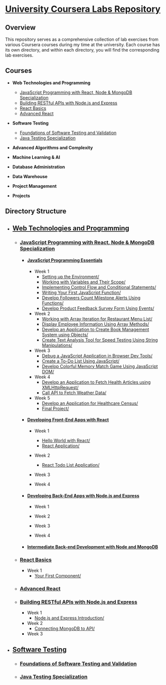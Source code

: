 # <u>**University Coursera Labs Repository**</u>

## Overview

This repository serves as a comprehensive collection of lab exercises from various Coursera courses during my time at the university. Each course has its own directory, and within each directory, you will find the corresponding lab exercises.
## Courses
- **Web Technologies and Programming**
  - [JavaScript Programming with React, Node & MongoDB Specialization](#section1)
  - [Building RESTful APIs with Node.js and Express](#sectionBuildingRESTfulAPIswithNodejsandExpress)
  - [React Basics](#sectionReactBasics)
  - [Advanced React](#sectionAdvancedReact)
- **Software Testing**
  - [Foundations of Software Testing and Validation](#section2)
  - [Java Testing Specialization](#section3)
- **Advanced Algorithms and Complexity**

- **Machine Learning & AI**

- **Database Administration**

- **Data Warehouse**

- **Project Management**

- **Projects**

## Directory Structure
- ## [**Web Technologies and Programming**](Web%20Technologies%20and%20Programming)<div id="section1"></div>
  - ### [**JavaScript Programming with React, Node & MongoDB Specialization**](Web%20Technologies%20and%20Programming/JavaScript%20Programming%20with%20React,%20Node%20&%20MongoDB%20Specialization)
    - #### [**JavaScript Programming Essentials**](Web%20Technologies%20and%20Programming/JavaScript%20Programming%20with%20React,%20Node%20&%20MongoDB%20Specialization/JavaScript%20Programming%20Essentials/)
      - Week 1
        - [Setting up the Environment/](Web%20Technologies%20and%20Programming/JavaScript%20Programming%20with%20React,%20Node%20&%20MongoDB%20Specialization/JavaScript%20Programming%20Essentials/Week%201/Setting%20up%20the%20Environment/)
        - [Working with Variables and Their Scope/](Web%20Technologies%20and%20Programming/JavaScript%20Programming%20with%20React,%20Node%20&%20MongoDB%20Specialization/JavaScript%20Programming%20Essentials/Week%201/Working%20with%20Variables%20and%20Their%20Scope/)
        - [Implementing Control Flow and Conditional Statements/](Web%20Technologies%20and%20Programming/JavaScript%20Programming%20with%20React,%20Node%20&%20MongoDB%20Specialization/JavaScript%20Programming%20Essentials/Week%201/Implementing%20Control%20Flow%20and%20Conditional%20Statements/)
        - [Writing Your First JavaScript Function/](Web%20Technologies%20and%20Programming/JavaScript%20Programming%20with%20React,%20Node%20&%20MongoDB%20Specialization/JavaScript%20Programming%20Essentials/Week%201/Writing%20Your%20First%20Javascript%20Function/)
        - [Develop Followers Count Milestone Alerts Using Functions/](Web%20Technologies%20and%20Programming/JavaScript%20Programming%20with%20React,%20Node%20&%20MongoDB%20Specialization/JavaScript%20Programming%20Essentials/Week%201/Develop%20Followers%20Count%20Milestone%20Alerts%20Using%20Functions/)
        - [Develop Product Feedback Survey Form Using Events/](Web%20Technologies%20and%20Programming/JavaScript%20Programming%20with%20React,%20Node%20&%20MongoDB%20Specialization/JavaScript%20Programming%20Essentials/Week%201/Develop%20Product%20Feedback%20Survey%20Form%20Using%20Events/)
      - Week 2
        - [Working with Array Iteration for Restaurant Menu List/](Web%20Technologies%20and%20Programming/JavaScript%20Programming%20with%20React,%20Node%20&%20MongoDB%20Specialization/JavaScript%20Programming%20Essentials/Week%202/Working%20with%20Array%20Iteration%20for%20Restaurant%20Menu%20List/)
        - [Display Employee Information Using Array Methods/](Web%20Technologies%20and%20Programming/JavaScript%20Programming%20with%20React,%20Node%20&%20MongoDB%20Specialization/JavaScript%20Programming%20Essentials/Week%202/Display%20Employee%20Information%20Using%20Array%20Methods/)
        - [Develop an Application to Create Book Management System using Objects/](Web%20Technologies%20and%20Programming/JavaScript%20Programming%20with%20React,%20Node%20&%20MongoDB%20Specialization/JavaScript%20Programming%20Essentials/Week%202/Develop%20an%20Application%20to%20Create%20Book%20Management%20System%20using%20Objects/)
        - [Create Text Analysis Tool for Speed Testing Using String Manipulations/](Web%20Technologies%20and%20Programming/JavaScript%20Programming%20with%20React,%20Node%20&%20MongoDB%20Specialization/JavaScript%20Programming%20Essentials/Week%202/Create%20Text%20Analysis%20Tool%20for%20Speed%20Testing%20Using%20String%20Manipulations/)
      - Week 3
        - [Debug a JavaScript Application in Browser Dev Tools/](Web%20Technologies%20and%20Programming/JavaScript%20Programming%20with%20React,%20Node%20&%20MongoDB%20Specialization/JavaScript%20Programming%20Essentials/Week%203/Debug%20a%20JavaScript%20Application%20in%20Browser%20Dev%20Tools/)
        - [Create a To-Do List Using JavaScript/](Web%20Technologies%20and%20Programming/JavaScript%20Programming%20with%20React,%20Node%20&%20MongoDB%20Specialization/JavaScript%20Programming%20Essentials/Week%203/Create%20a%20To-Do%20List%20Using%20JavaScript/)
        - [Develop Colorful Memory Match Game Using JavaScript DOM/](Web%20Technologies%20and%20Programming/JavaScript%20Programming%20with%20React,%20Node%20&%20MongoDB%20Specialization/JavaScript%20Programming%20Essentials/Week%203/Develop%20Colorful%20Memory%20Match%20Game%20Using%20JavaScript%20DOM/)
      - Week 4
        - [Develop an Application to Fetch Health Articles using XMLHttpRequest/](Web%20Technologies%20and%20Programming/JavaScript%20Programming%20with%20React,%20Node%20&%20MongoDB%20Specialization/JavaScript%20Programming%20Essentials/Week%204/Develop%20an%20Application%20to%20Fetch%20Health%20Articles%20using%20XMLHttpRequest/)
        - [Call API to Fetch Weather Data/](Web%20Technologies%20and%20Programming/JavaScript%20Programming%20with%20React,%20Node%20&%20MongoDB%20Specialization/JavaScript%20Programming%20Essentials/Week%204/Call%20API%20to%20Fetch%20Weather%20Data/)
      - Week 5
        - [Develop an Application for Healthcare Census/](Web%20Technologies%20and%20Programming/JavaScript%20Programming%20with%20React,%20Node%20&%20MongoDB%20Specialization/JavaScript%20Programming%20Essentials/Week%205/Develop%20an%20Application%20for%20Healthcare%20Census/)
        - [Final Project/](Web%20Technologies%20and%20Programming/JavaScript%20Programming%20with%20React,%20Node%20&%20MongoDB%20Specialization/JavaScript%20Programming%20Essentials/Week%205/Final%20Project/)
    - #### [**Developing Front-End Apps with React**](Web%20Technologies%20and%20Programming/JavaScript%20Programming%20with%20React,%20Node%20&%20MongoDB%20Specialization/Developing%20Front-End%20Apps%20with%20React/)
      - Week 1
        - [Hello World with React/](Web%20Technologies%20and%20Programming/JavaScript%20Programming%20with%20React,%20Node%20&%20MongoDB%20Specialization/Developing%20Front-End%20Apps%20with%20React/Week%201/Hello%20World%20with%20React/)
        - [React Application/](Web%20Technologies%20and%20Programming/JavaScript%20Programming%20with%20React,%20Node%20&%20MongoDB%20Specialization/Developing%20Front-End%20Apps%20with%20React/Week%201/React%20Application/)
      - Week 2
        - [React Todo List Application/](Web%20Technologies%20and%20Programming/JavaScript%20Programming%20with%20React,%20Node%20&%20MongoDB%20Specialization/Developing%20Front-End%20Apps%20with%20React/Week%20/React%20Todo%20List%20Application/)
      - Week 3

      - Week 4
    - #### [**Developing Back-End Apps with Node.js and Express**](Web%20Technologies%20and%20Programming/JavaScript%20Programming%20with%20React,%20Node%20&%20MongoDB%20Specialization/Developing%20Back-End%20Apps%20with%20Node.js%20and%20Express/)
      - Week 1

      - Week 2

      - Week 3

      - Week 4
    - #### [**Intermediate Back-end Development with Node and MongoDB**](Web%20Technologies%20and%20Programming/JavaScript%20Programming%20with%20React,%20Node%20&%20MongoDB%20Specialization/Intermediate%20Back-end%20Development%20with%20Node%20and%20MongoDB/)
  - ### [React Basics](Web%20Technologies%20and%20Programming/React%20Basics/)<div id="sectionReactBasics"></div>
    - Week 1
      - [Your First Component/](Web%20Technologies%20and%20Programming/React%20Basics/Week%201/Your%20First%20Component/)
  - ### [Advanced React](Web%20Technologies%20and%20Programming/Advanced%20React/)<div id="sectionAdvancedReact"></div>

  - ### [Building RESTful APIs with Node.js and Express](Web%20Technologies%20and%20Programming/Building%20RESTful%20APIs%20with%20Node.js%20and%20Express/)<div id="sectionBuildingRESTfulAPIswithNodejsandExpress"></div>
    - Week 1
      - [Node.js and Express Introduction/](Web%20Technologies%20and%20Programming/Building%20RESTful%20APIs%20with%20Node.js%20and%20Express/Week%201/)
    - Week 2
      - [Connecting MongoDB to API/](Web%20Technologies%20and%20Programming/Building%20RESTful%20APIs%20with%20Node.js%20and%20Express/Week%202/Connecting%20MongoDB%20to%20API/)
    - Week 3
- ## [**Software Testing**](Software%20Testing/)
  - ### [**Foundations of Software Testing and Validation**]()<div id="section2"></div>
  
  - ### [**Java Testing Specialization**]()<div id="section3"></div>